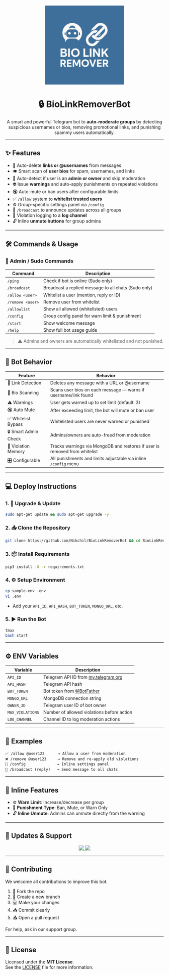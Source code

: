 
<p align="center">
  <img src="https://raw.githubusercontent.com/Nikchil/BioLinkRemoverBot/refs/heads/main/assets/biolinkremoverbot.png" alt="Bio Link Remover Logo" width="250"/>
</p>

<h1 align="center">🔒 BioLinkRemoverBot</h1>

<p align="center">
A smart and powerful Telegram bot to <strong>auto-moderate groups</strong> by detecting suspicious usernames or bios, removing promotional links, and punishing spammy users automatically.
</p>

---

## ✨ Features

- 🔗 Auto-delete **links or @usernames** from messages
- 👁 Smart scan of **user bios** for spam, usernames, and links
- 🧠 Auto-detect if user is an **admin or owner** and skip moderation
- ⛔ Issue **warnings** and auto-apply punishments on repeated violations
- 🔇 Auto-mute or ban users after configurable limits
- ✅ `/allow` system to **whitelist trusted users**
- ⚙️ Group-specific settings panel via `/config`
- 📢 `/broadcast` to announce updates across all groups
- 🧾 Violation logging to a **log channel**
- 🔓 Inline **unmute buttons** for group admins

---

## 🛠 Commands & Usage

### 👑 Admin / Sudo Commands

| Command           | Description |
|-------------------|-------------|
| `/ping`           | Check if bot is online (Sudo only) |
| `/broadcast`      | Broadcast a replied message to all chats (Sudo only) |
| `/allow <user>`   | Whitelist a user (mention, reply or ID) |
| `/remove <user>`  | Remove user from whitelist |
| `/allowlist`      | Show all allowed (whitelisted) users |
| `/config`         | Group config panel for warn limit & punishment |
| `/start`          | Show welcome message |
| `/help`           | Show full bot usage guide |

> ⚠️ Admins and owners are automatically whitelisted and not punished.

---

## 🤖 Bot Behavior

| Feature               | Behavior |
|-----------------------|----------|
| 🔗 Link Detection     | Deletes any message with a URL or @username |
| 👤 Bio Scanning       | Scans user bios on each message — warns if username/link found |
| ⚠️ Warnings           | User gets warned up to set limit (default: 3) |
| 🔇 Auto Mute          | After exceeding limit, the bot will mute or ban user |
| ✅ Whitelist Bypass   | Whitelisted users are never warned or punished |
| 🔒 Smart Admin Check  | Admins/owners are auto-freed from moderation |
| 🧠 Violation Memory   | Tracks warnings via MongoDB and restores if user is removed from whitelist |
| 🎛 Configurable       | All punishments and limits adjustable via inline `/config` menu |

---

## 💻 Deploy Instructions

### 1. 🔄 Upgrade & Update
```bash
sudo apt-get update && sudo apt-get upgrade -y
```

### 2. 📥 Clone the Repository
```bash
git clone https://github.com/Nikchil/BioLinkRemoverBot && cd BioLinkRemoverBot
```

### 3. 📦 Install Requirements
```bash
pip3 install -U -r requirements.txt
```

### 4. ⚙️ Setup Environment
```bash
cp sample.env .env
vi .env
```
- Add your `API_ID`, `API_HASH`, `BOT_TOKEN`, `MONGO_URL`, etc.

### 5. ▶️ Run the Bot
```bash
tmux
bash start
```

---

## ⚙️ ENV Variables

| Variable        | Description |
|------------------|-------------|
| `API_ID`         | Telegram API ID from [my.telegram.org](https://my.telegram.org) |
| `API_HASH`       | Telegram API hash |
| `BOT_TOKEN`      | Bot token from [@BotFather](https://t.me/BotFather) |
| `MONGO_URL`      | MongoDB connection string |
| `OWNER_ID`       | Telegram user ID of bot owner |
| `MAX_VIOLATIONS` | Number of allowed violations before action |
| `LOG_CHANNEL`    | Channel ID to log moderation actions |

---

## 💬 Examples

```bash
✅ /allow @user123      → Allow a user from moderation
❌ /remove @user123     → Remove and re-apply old violations
🔧 /config              → Inline settings panel
📢 /broadcast (reply)   → Send message to all chats
```

---

## 📌 Inline Features

- ⚙️ **Warn Limit**: Increase/decrease per group
- 🔨 **Punishment Type**: Ban, Mute, or Warn Only
- 🔓 **Inline Unmute**: Admins can unmute directly from the warning

---

## 📡 Updates & Support

<p align="center">
  <a href="https://t.me/GrayBots">
    <img src="https://img.shields.io/badge/Join-Update%20Channel-blue?style=for-the-badge&logo=telegram">
  </a>
  <a href="https://t.me/GrayBotSupport">
    <img src="https://img.shields.io/badge/Join-Support%20Group-blue?style=for-the-badge&logo=telegram">
  </a>
</p>

---

## 🤝 Contributing

We welcome all contributions to improve this bot.

1. 🍴 Fork the repo  
2. 🌿 Create a new branch  
3. 💻 Make your changes  
4. 📥 Commit clearly  
5. 📤 Open a pull request  

For help, ask in our support group.

---

## 📜 License

Licensed under the **MIT License**.  
See the [LICENSE](LICENSE) file for more information.
